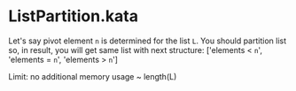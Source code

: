 # ListPartition.kata

Let's say pivot element `n` is determined for the list `L`. You should partition list so, in result, you will get same list with next structure: ['elements < `n`', 'elements = `n`', 'elements > `n`']

Limit: no additional memory usage ~ length(L)
